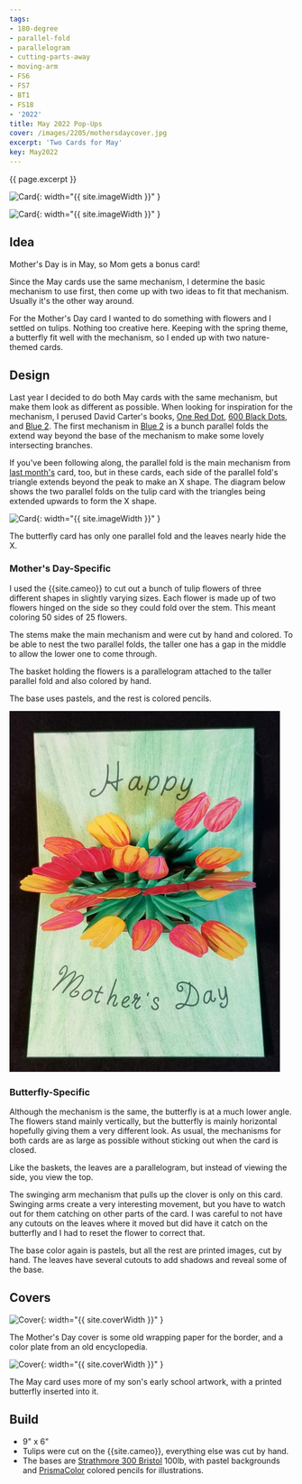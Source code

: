 ```yaml
---
tags:
- 180-degree
- parallel-fold
- parallelogram
- cutting-parts-away
- moving-arm
- FS6
- FS7
- BT1
- FS18
- '2022'
title: May 2022 Pop-Ups
cover: /images/2205/mothersdaycover.jpg
excerpt: 'Two Cards for May'
key: May2022
---
```

{{ page.excerpt }}

![Card]({{site.baseurl}}/images/2205/mothersday.gif){: width="{{ site.imageWidth }}" }

![Card]({{site.baseurl}}/images/2205/butterfly.gif){: width="{{ site.imageWidth }}" }

## Idea

Mother's Day is in May, so Mom gets a bonus card!

Since the May cards use the same mechanism, I determine the basic mechanism to use first, then come up with two ideas to fit that mechanism. Usually it's the other way around.

For the Mother's Day card I wanted to do something with flowers and I settled on tulips. Nothing too creative here. Keeping with the spring theme, a butterfly fit well with the mechanism, so I ended up with two nature-themed cards.

## Design

Last year I decided to do both May cards with the same mechanism, but make them look as different as possible. When looking for inspiration for the mechanism, I perused David Carter's books, [One Red Dot](/books.html#one-red-dot), [600 Black Dots](/books.html#600-black-spots), and [Blue 2](/books.html#blue-2). The first mechanism in [Blue 2](/books.html#blue-2) is a bunch parallel folds the extend way beyond the base of the mechanism to make some lovely intersecting branches.

If you've been following along, the parallel fold is the main mechanism from [last month's](/2022/03/26/bridge.html) card, too, but in these cards, each side of the parallel fold's triangle extends beyond the peak to make an X shape. The diagram below shows the two parallel folds on the tulip card with the triangles being extended upwards to form the X shape.

![Card]({{site.baseurl}}/images/2205/triangle.jpg){: width="{{ site.imageWidth }}" }

The butterfly card has only one parallel fold and the leaves nearly hide the X.

### Mother's Day-Specific

I used the {{site.cameo}} to cut out a bunch of tulip flowers of three different shapes in slightly varying sizes. Each flower is made up of two flowers hinged on the side so they could fold over the stem. This meant coloring 50 sides of 25 flowers.

The stems make the main mechanism and were cut by hand and colored. To be able to nest the two parallel folds, the taller one has a gap in the middle to allow the lower one to come through.

The basket holding the flowers is a parallelogram attached to the taller parallel
fold and also colored by hand.

The base uses pastels, and the rest is colored pencils.

![TopView](/images/2205/mothersday-top.jpg)

### Butterfly-Specific

Although the mechanism is the same, the butterfly is at a much lower angle. The flowers stand mainly vertically, but the butterfly is mainly horizontal hopefully giving them a very different look. As usual, the mechanisms for both cards are as large as possible without sticking out when the card is closed.

Like the baskets, the leaves are a parallelogram, but instead of viewing the side, you view the top.

The swinging arm mechanism that pulls up the clover is only on this card. Swinging arms create a very interesting movement, but you have to watch out for them catching on other parts of the card. I was careful to not have any cutouts on the leaves where it moved but did have it catch on the butterfly and I had to reset the flower to correct that.

The base color again is pastels, but all the rest are printed images, cut by hand. The leaves have several cutouts to add shadows and reveal some of the base.

## Covers

![Cover]({{site.baseurl}}{{page.cover}}){: width="{{ site.coverWidth }}" }

The Mother's Day cover is some old wrapping paper for the border, and a color plate from an old encyclopedia.

![Cover]({{site.baseurl}}/images/2205/butterflycover.jpg){: width="{{ site.coverWidth }}" }

The May card uses more of my son's early school artwork, with a printed butterfly inserted into it.

## Build

- 9" x 6"
- Tulips were cut on the {{site.cameo}}, everything else was cut by hand.
- The bases are [Strathmore 300 Bristol](/supplies.html#strathmore-300-bristol) 100lb, with pastel backgrounds and [PrismaColor](/supplies.html#prismacolor-colored-pencils) colored pencils for illustrations.
